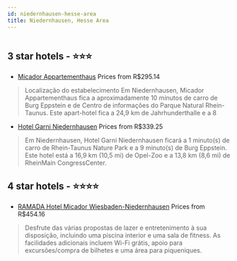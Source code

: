 ```yaml
---
id: niedernhausen-hesse-area
title: Niedernhausen, Hesse Area
---
```


<center><img src="http://images.rts.co.kr/images/img_20170821/rts_C51X002_799657_21_b.jpg" alt="" /></center>


##  3 star hotels - ⭐️⭐️⭐️

-    [Micador Appartementhaus](https://www.hurb.com/br/aud/https://www.hurb.com/br/hotels/niedernhausen/micador-appartementhaus-HT-PM40?cmp=18055) Prices from R$295.14
   > Localização do estabelecimento Em Niedernhausen, Micador Appartementhaus fica a aproximadamente 10 minutos de carro de Burg Eppstein e de Centro de informações do Parque Natural Rhein-Taunus. Este apart-hotel fica a 24,9 km de Jahrhunderthalle e a 8 
-    [Hotel Garni Niedernhausen](https://www.hurb.com/br/aud/https://www.hurb.com/br/hotels/niedernhausen/hotel-garni-niedernhausen-HT-2YSR?cmp=18055) Prices from R$339.25
   > Em Niedernhausen, Hotel Garni Niedernhausen ficará a 1 minuto(s) de carro de Rhein-Taunus Nature Park e a 9 minuto(s) de Burg Eppstein. Este hotel está a 16,9 km (10,5 mi) de Opel-Zoo e a 13,8 km (8,6 mi) de RheinMain CongressCenter.

##  4 star hotels - ⭐️⭐️⭐️⭐️

-    [RAMADA Hotel Micador Wiesbaden-Niedernhausen](https://www.hurb.com/br/aud/https://www.hurb.com/br/hotels/niedernhausen/ramada-hotel-micador-wiesbaden-niedernhausen-HT-2VXF?cmp=18055) Prices from R$454.16
   > Desfrute das várias propostas de lazer e entretenimento à sua disposição, incluindo uma piscina interior e uma sala de fitness. As facilidades adicionais incluem Wi-Fi grátis, apoio para excursões/compra de bilhetes e uma área para piqueniques.
